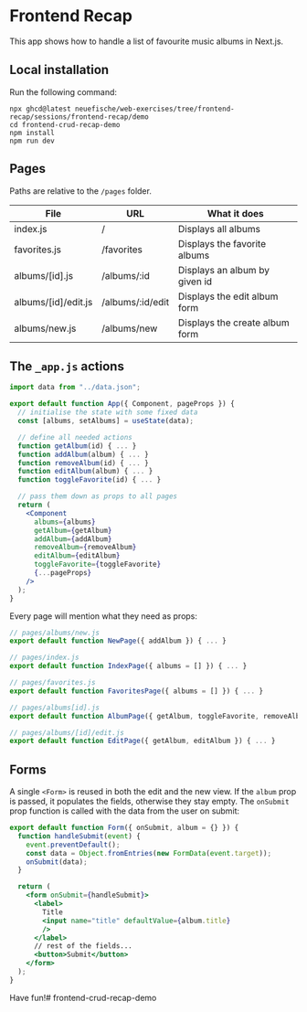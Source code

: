 # Frontend Recap

This app shows how to handle a list of favourite music albums in Next.js.

## Local installation

Run the following command:

```
npx ghcd@latest neuefische/web-exercises/tree/frontend-recap/sessions/frontend-recap/demo
cd frontend-crud-recap-demo
npm install
npm run dev
```

## Pages

Paths are relative to the `/pages` folder.

| File                | URL              | What it does                   |
|---------------------|------------------|--------------------------------|
| index.js            | /                | Displays all albums            |
| favorites.js        | /favorites       | Displays the favorite albums   |
| albums/[id].js      | /albums/:id      | Displays an album by given id  |
| albums/[id]/edit.js | /albums/:id/edit | Displays the edit album form   |
| albums/new.js       | /albums/new      | Displays the create album form |

## The `_app.js` actions

```jsx
import data from "../data.json";

export default function App({ Component, pageProps }) {
  // initialise the state with some fixed data
  const [albums, setAlbums] = useState(data);

  // define all needed actions
  function getAlbum(id) { ... }
  function addAlbum(album) { ... }
  function removeAlbum(id) { ... }
  function editAlbum(album) { ... }
  function toggleFavorite(id) { ... }

  // pass them down as props to all pages
  return (
    <Component
      albums={albums}
      getAlbum={getAlbum}
      addAlbum={addAlbum}
      removeAlbum={removeAlbum}
      editAlbum={editAlbum}
      toggleFavorite={toggleFavorite}
      {...pageProps}
    />
  );
}
```

Every page will mention what they need as props:

```jsx
// pages/albums/new.js
export default function NewPage({ addAlbum }) { ... }

// pages/index.js
export default function IndexPage({ albums = [] }) { ... }

// pages/favorites.js
export default function FavoritesPage({ albums = [] }) { ... }

// pages/albums[id].js
export default function AlbumPage({ getAlbum, toggleFavorite, removeAlbum }) { ... }

// pages/albums/[id]/edit.js
export default function EditPage({ getAlbum, editAlbum }) { ... }
```

## Forms

A single `<Form>` is reused in both the edit and the new view. If the `album` prop is passed, it populates the fields, otherwise they stay empty. The `onSubmit` prop function is called with the data from the user on submit:

```jsx
export default function Form({ onSubmit, album = {} }) {
  function handleSubmit(event) {
    event.preventDefault();
    const data = Object.fromEntries(new FormData(event.target));
    onSubmit(data);
  }

  return (
    <form onSubmit={handleSubmit}>
      <label>
        Title
        <input name="title" defaultValue={album.title}
        />
      </label>
      // rest of the fields...
      <button>Submit</button>
    </form>
  );
}
```

Have fun!# frontend-crud-recap-demo
